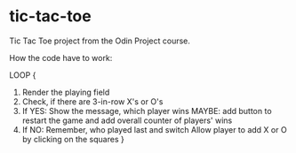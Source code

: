 # tic-tac-toe

Tic Tac Toe project from the Odin Project course.

How the code have to work:

LOOP {
1. Render the playing field
2. Check, if there are 3-in-row X's or O's
3. If YES:
    Show the message, which player wins
    MAYBE: add button to restart the game and add overall counter of players' wins
4. If NO:
    Remember, who played last and switch 
    Allow player to add X or O by clicking on the squares
}
